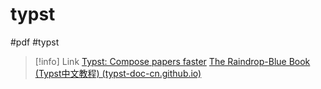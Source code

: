 # typst
#pdf #typst

> [!info] Link
> [Typst: Compose papers faster](https://typst.app/)
> [The Raindrop-Blue Book (Typst中文教程) (typst-doc-cn.github.io)](https://typst-doc-cn.github.io/tutorial/)